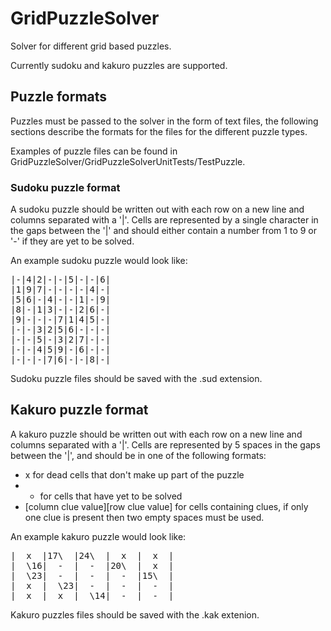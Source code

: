 # GridPuzzleSolver
Solver for different grid based puzzles.

Currently sudoku and kakuro puzzles are supported.

## Puzzle formats

Puzzles must be passed to the solver in the form of text files, the following sections describe the formats for the files for the different puzzle types.

Examples of puzzle files can be found in GridPuzzleSolver/GridPuzzleSolverUnitTests/TestPuzzle.

### Sudoku puzzle format

A sudoku puzzle should be written out with each row on a new line and columns separated with a '|'. Cells are represented by a single character in the gaps between the '|' and should either contain a number from 1 to 9 or '-' if they are yet to be solved.

An example sudoku puzzle would look like:
<pre>
|-|4|2|-|-|5|-|-|6|
|1|9|7|-|-|-|-|4|-|
|5|6|-|4|-|-|1|-|9|
|8|-|1|3|-|-|2|6|-|
|9|-|-|-|7|1|4|5|-|
|-|-|3|2|5|6|-|-|-|
|-|-|5|-|3|2|7|-|-|
|-|-|4|5|9|-|6|-|-|
|-|-|-|7|6|-|-|8|-|
</pre>
Sudoku puzzle files should be saved with the .sud extension.

## Kakuro puzzle format

A kakuro puzzle should be written out with each row on a new line and columns separated with a '|'. Cells are represented by 5 spaces in the gaps between the '|', and should be in one of the following formats:
* x for dead cells that don't make up part of the puzzle
* - for cells that have yet to be solved
* [column clue value]\[row clue value] for cells containing clues, if only one clue is present then two empty spaces must be used.

An example kakuro puzzle would look like:
<pre>
|  x  |17\  |24\  |  x  |  x  |
|  \16|  -  |  -  |20\  |  x  |
|  \23|  -  |  -  |  -  |15\  |
|  x  |  \23|  -  |  -  |  -  |
|  x  |  x  |  \14|  -  |  -  |
</pre>
Kakuro puzzles files should be saved with the .kak extenion.
